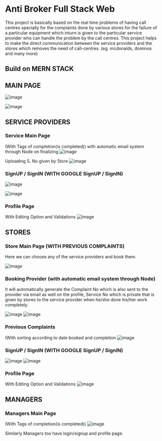 # Anti Broker Full Stack Web

This project is basically based on the real time problems of having call centres specially for the complaints done by various stores for the failure of a particular equipment which inturn is given to the particular service provider who can handle the problem by the call centres. This project helps to make the direct communication between the service providers and the stores which removes the need of call-centres. (eg. mcdonalds, dominos and many more)

## Build on MERN STACK

## MAIN PAGE 

![image](https://user-images.githubusercontent.com/71537601/121775145-75b78000-cba3-11eb-9885-8e03038d795a.png)

![image](https://user-images.githubusercontent.com/71537601/121775225-f1b1c800-cba3-11eb-8122-b7ce1025a480.png)

## SERVICE PROVIDERS

### Service Main Page 

(With Tags of completion(is completed)) with automatic email system through Node on finalizing
![image](https://user-images.githubusercontent.com/71537601/121776210-34c26a00-cba9-11eb-9bc6-b7e1ad8d9ac9.png)

Uploading S. No given by Store
![image](https://user-images.githubusercontent.com/71537601/121776241-57548300-cba9-11eb-8194-74091d401f92.png)

### SignUP / SignIN (WITH GOOGLE SignUP / SignIN)

![image](https://user-images.githubusercontent.com/71537601/121775307-671d9880-cba4-11eb-91dc-95cd37bf5df1.png)

![image](https://user-images.githubusercontent.com/71537601/121775345-a0560880-cba4-11eb-9a44-0b8ec9b0c5d4.png)

### Profile Page

With Editing Option and Validations
![image](https://user-images.githubusercontent.com/71537601/121775578-3cccda80-cba6-11eb-8c8d-4f49ec450ce8.png)

## STORES 

### Store Main Page (WITH PREVIOUS COMPLAINTS)

Here we can choose any of the service providers and book them. 

![image](https://user-images.githubusercontent.com/71537601/121775540-f7a8a880-cba5-11eb-8f5e-63bd51310d4c.png)

### Booking Provider (with automatic email system through Node)

It will automatically generate the Complaint No which is also sent to the provider via email as well on the profile, Service No which is private that is given by stores to the service provider when he/she done his/her work completely.

![image](https://user-images.githubusercontent.com/71537601/121775815-663a3600-cba7-11eb-96b1-7da5b5c0db73.png)
![image](https://user-images.githubusercontent.com/71537601/121775915-d779e900-cba7-11eb-81c7-3d2252870e7a.png)

### Previous Complaints

(With sorting according to date booked and completion
![image](https://user-images.githubusercontent.com/71537601/121776294-ad292b00-cba9-11eb-951e-7f0f7c32b0d4.png)

### SignUP / SignIN (WITH GOOGLE SignUP / SignIN)

![image](https://user-images.githubusercontent.com/71537601/121775614-6dad0f80-cba6-11eb-8e43-2cda0e55e510.png)
![image](https://user-images.githubusercontent.com/71537601/121775637-83223980-cba6-11eb-909d-9f88c9399751.png)

### Profile Page

With Editing Option and Validations
![image](https://user-images.githubusercontent.com/71537601/121775713-e57b3a00-cba6-11eb-84cb-2f250716e5ce.png)

## MANAGERS

### Managers Main Page 

(With Tags of completion(is completed))
![image](https://user-images.githubusercontent.com/71537601/121776382-2163ce80-cbaa-11eb-9f4d-9e9bac47d33c.png)

Similarly Managers too have login/signup and profile page.



